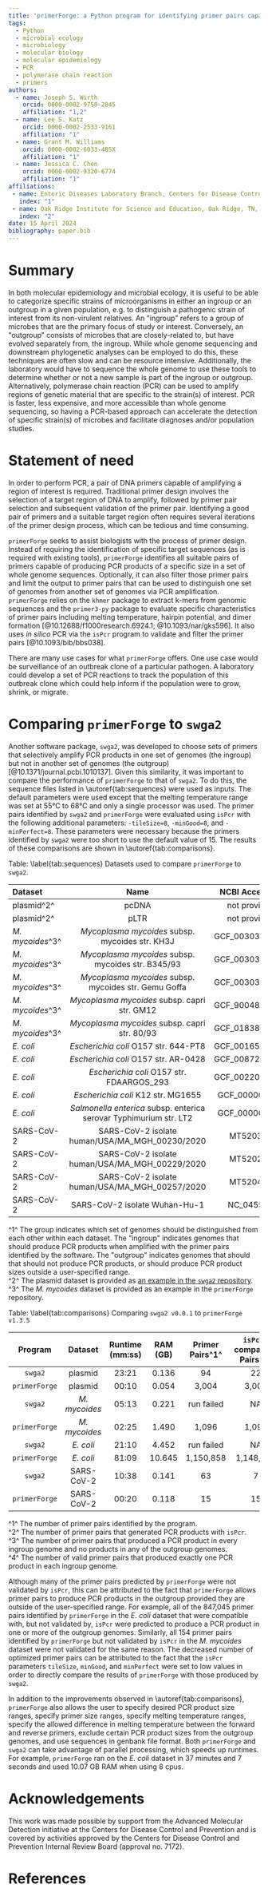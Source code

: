 ```yaml
---
title: 'primerForge: a Python program for identifying primer pairs capable of distinguishing groups of genomes from each other'
tags:
  - Python
  - microbial ecology
  - microbiology
  - molecular biology
  - molecular epidemiology
  - PCR
  - polymerase chain reaction
  - primers
authors:
  - name: Joseph S. Wirth
    orcid: 0000-0002-9750-2845
    affiliation: "1,2"
  - name: Lee S. Katz
    orcid: 0000-0002-2533-9161
    affiliation: "1"
  - name: Grant M. Williams
    orcid: 0000-0002-6033-485X
    affiliation: "1"
  - name: Jessica C. Chen
    orcid: 0000-0002-9320-6774
    affiliation: "1"
affiliations:
 - name: Enteric Diseases Laboratory Branch, Centers for Disease Control and Prevention, Atlanta, GA, United States
   index: "1"
 - name: Oak Ridge Institute for Science and Education, Oak Ridge, TN, United States
   index: "2"
date: 15 April 2024
bibliography: paper.bib
---
```

# Summary
In both molecular epidemiology and microbial ecology, it is useful to be able
to categorize specific strains of microorganisms in either an ingroup or an
outgroup in a given population, e.g. to distinguish a pathogenic strain of
interest from its non-virulent relatives. An "ingroup" refers to a group of
microbes that are the primary focus of study or interest. Conversely, an
"outgroup" consists of microbes that are closely-related to, but have evolved
separately from, the ingroup. While whole genome sequencing and downstream
phylogenetic analyses can be employed to do this, these techniques are often
slow and can be resource intensive. Additionally, the laboratory would have to
sequence the whole genome to use these tools to determine whether or not a new
sample is part of the ingroup or outgroup. Alternatively, polymerase chain
reaction (PCR) can be used to amplify regions of genetic material that are
specific to the strain(s) of  interest. PCR is faster, less expensive, and more
accessible than whole genome sequencing, so having a PCR-based approach can
accelerate the detection of specific strain(s) of microbes and facilitate
diagnoses and/or population studies.

# Statement of need
In order to perform PCR, a pair of DNA primers capable of amplifying a region
of interest is required. Traditional primer design involves the selection of a
target region of DNA to amplify, followed by primer pair selection and
subsequent validation of the primer pair. Identifying a good pair of primers
and a suitable target region often requires several iterations of the primer
design process, which can be tedious and time consuming.

`primerForge` seeks to assist biologists with the process of primer design.
Instead of requiring the identification of specific target sequences (as is
required with existing tools), `primerForge` identifies all suitable pairs of
primers capable of producing PCR products of a specific size in a set of whole
genome sequences. Optionally, it can also filter those primer pairs and limit
the output to primer pairs that can be used to distinguish one set of genomes
from another set of genomes via PCR amplification. `primerForge` relies on the
`khmer` package to extract k-mers from genomic sequences and the `primer3-py`
package to evaluate specific characteristics of primer pairs including melting
temperature, hairpin potential, and dimer formation
[@10.12688/f1000research.6924.1; @10.1093/nar/gks596]. It also uses _in silico_
PCR via the `isPcr` program to validate and filter the primer pairs
[@10.1093/bib/bbs038].

There are many use cases for what `primerForge` offers. One use case would be
surveillance of an outbreak clone of a particular pathogen. A laboratory could
develop a set of PCR reactions to track the population of this outbreak clone
which could help inform if the population were to grow, shrink, or migrate.

# Comparing `primerForge` to `swga2`
Another software package, `swga2`, was developed to choose sets of primers that
selectively amplify PCR products in one set of genomes (the ingroup) but not in
another set of genomes (the outgroup) [@10.1371/journal.pcbi.1010137]. Given
this similarity, it was important to compare the performance of `primerForge` to
that of `swga2`. To do this, the sequence files listed in
\autoref{tab:sequences} were used as inputs. The default parameters were used
except that the melting temperature range was set at 55°C to 68°C and only a
single processor was used. The primer pairs identified by `swga2` and
`primerForge` were evaluated using `isPcr` with the following additional
parameters: `-tileSize=8`, `-minGood=8`, and `-minPerfect=8`. These parameters
were necessary because the primers identified by `swga2` were too short to use
the default value of 15. The results of these comparisons are shown in
\autoref{tab:comparisons}.

Table: \label{tab:sequences} Datasets used to compare `primerForge` to `swga2`.

|Dataset|Name|NCBI Accession|Group^1^|
|:-----------|:--------------------------------:|:-------------:|:------:|
|plasmid^2^|pcDNA|not provided|ingroup|
|plasmid^2^|pLTR|not provided|outgroup|
|_M. mycoides_^3^|_Mycoplasma mycoides_ subsp. mycoides str. KH3J|GCF_003034305.1|ingroup|
|_M. mycoides_^3^|_Mycoplasma mycoides_ subsp. mycoides str. B345/93|GCF_003034275.1|ingroup|
|_M. mycoides_^3^|_Mycoplasma mycoides_ subsp. mycoides str. Gemu Goffa|GCF_003034345.1|ingroup|
|_M. mycoides_^3^|_Mycoplasma mycoides_ subsp. capri str. GM12|GCF_900489555.1|outgroup|
|_M. mycoides_^3^|_Mycoplasma mycoides_ subsp. capri str. 80/93|GCF_018389745.1|outgroup|
|_E. coli_|_Escherichia coli_ O157 str. 644-PT8|GCF_001650295.1|ingroup|
|_E. coli_|_Escherichia coli_ O157 str. AR-0428|GCF_008727175.1|ingroup|
|_E. coli_|_Escherichia coli_ O157 str. FDAARGOS_293|GCF_002208865.2|ingroup|
|_E. coli_|_Escherichia coli_ K12 str. MG1655|GCF_000005845|outgroup|
|_E. coli_|_Salmonella enterica_ subsp. enterica serovar Typhimurium str. LT2|GCF_000006945|outgroup|
|SARS-CoV-2|SARS-CoV-2 isolate human/USA/MA_MGH_00230/2020|MT520374|ingroup|
|SARS-CoV-2|SARS-CoV-2 isolate human/USA/MA_MGH_00229/2020|MT520263|ingroup|
|SARS-CoV-2|SARS-CoV-2 isolate human/USA/MA_MGH_00257/2020|MT520479|ingroup|
|SARS-CoV-2|SARS-CoV-2 isolate Wuhan-Hu-1|NC_045512|outgroup|

^1^ The group indicates which set of genomes should be distinguished from each
other within each dataset. The "ingroup" indicates genomes that should produce
PCR products when amplified with the primer pairs identified by the software.
The "outgroup" indicates genomes that should that should not produce PCR
products, or should produce PCR product sizes outside a user-specified range.  
^2^ The plasmid dataset is provided as [an example in the `swga2`
repository](https://github.com/songlab-cal/swga2/tree/master/examples/plasmid_example).  
^3^ The _M. mycoides_ dataset is provided as an example in the `primerForge`
repository.

Table: \label{tab:comparisons} Comparing `swga2 v0.0.1` to `primerForge v1.3.5`

|Program|Dataset|Runtime (mm:ss)|RAM (GB)|Primer Pairs^1^|`isPcr`-compatible Pairs^2^|Validated Pairs^3^|Optimized Pairs^4^|
|:-------------:|:-------------:|:-------:|:-----:|:---------:|:-------:|:---------:|:---------:|
|`swga2`|plasmid|23:21|0.136|94|22|22|11|
|`primerForge`|plasmid|00:10|0.054|3,004|3,004|2,977|2,934|
|`swga2`|_M. mycoides_|05:13|0.221|run failed|NA|NA|NA|
|`primerForge`|_M. mycoides_|02:25|1.490|1,096|1,096|942|884|
|`swga2`|_E. coli_|21:10|4.452|run failed|NA|NA|NA|
|`primerForge`|_E. coli_|81:09|10.645|1,150,858|1,148,425|301,380|125,357|
|`swga2`|SARS-CoV-2|10:38|0.141|63|7|0|0|
|`primerForge`|SARS-CoV-2|00:20|0.118|15|15|15|15|

^1^ The number of primer pairs identified by the program.  
^2^ The number of primer pairs that generated PCR products with
`isPcr`.  
^3^ The number of primer pairs that produced a PCR product in every
ingroup genome and no products in any of the outgroup genomes.  
^4^ The number of valid primer pairs that produced exactly one PCR
product in each ingroup genome.

Although many of the primer pairs predicted by `primerForge` were not validated
by `isPcr`, this can be attributed to the fact that `primerForge` allows primer
pairs to produce PCR products in the outgroup provided they are outside of the
user-specified range. For example, all of the 847,045 primer pairs identified by
`primerForge` in the _E. coli_ dataset that were compatible with, but not
validated by, `isPcr` were predicted to produce a PCR product in one or more of
the outgroup genomes. Similarly, all 154 primer pairs identified by
`primerForge` but not validated by `isPcr` in the _M. mycoides_ dataset were not
validated for the same reason. The decreased number of optimized primer pairs
can be attributed to the fact that the `isPcr` parameters `tileSize`, `minGood`,
and `minPerfect` were set to low values in order to directly compare the results
of `primerForge` with those produced by `swga2`. 

In addition to the improvements observed in \autoref{tab:comparisons},
`primerForge` also allows the user to specify desired PCR product size ranges,
specify primer size ranges, specify melting temperature ranges, specify the
allowed difference in melting temperature between the forward and reverse
primers, exclude certain PCR product sizes from the outgroup genomes, and use
sequences in genbank file format. Both `primerForge` and `swga2` can take
advantage of parallel processing, which speeds up runtimes. For example,
`primerForge` ran on the _E. coli_ dataset in 37 minutes and 7 seconds and
used 10.07 GB RAM when using 8 cpus.

# Acknowledgements
This work was made possible by support from the Advanced Molecular Detection
initiative at the Centers for Disease Control and Prevention and is covered by
activities approved by the Centers for Disease Control and Prevention Internal
Review Board (approval no. 7172).

# References
